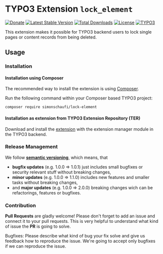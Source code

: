 # TYPO3 Extension `lock_element`

[![Donate](https://img.shields.io/badge/Donate-PayPal-green.svg)](https://www.paypal.me/simonschaufi/19.99)
[![Latest Stable Version](https://poser.pugx.org/simonschaufi/lock-element/v/stable)](https://packagist.org/packages/simonschaufi/lock-element)
[![Total Downloads](https://poser.pugx.org/simonschaufi/lock-element/downloads)](https://packagist.org/packages/simonschaufi/lock-element)
[![License](https://poser.pugx.org/simonschaufi/lock-element/license)](https://packagist.org/packages/simonschaufi/lock-element)
[![TYPO3](https://img.shields.io/badge/TYPO3-12-orange.svg)](https://get.typo3.org/version/12)

This extension makes it possible for TYPO3 backend users to lock single pages or content records from being deleted.

## Usage

### Installation

#### Installation using Composer

The recommended way to install the extension is using [Composer][2].

Run the following command within your Composer based TYPO3 project:

```bash
composer require simonschaufi/lock-element
```

#### Installation as extension from TYPO3 Extension Repository (TER)

Download and install the [extension][3] with the extension manager module in the TYPO3 backend.

### Release Management

We follow [**semantic versioning**][5], which means, that
* **bugfix updates** (e.g. 1.0.0 => 1.0.1) just includes small bugfixes or security relevant stuff without breaking changes,
* **minor updates** (e.g. 1.0.0 => 1.1.0) includes new features and smaller tasks without breaking changes,
* and **major updates** (e.g. 1.0.0 => 2.0.0) breaking changes wich can be refactorings, features or bugfixes.

### Contribution

**Pull Requests** are gladly welcome! Please don't forget to add an issue and connect it to your pull requests. This
is very helpful to understand what kind of issue the **PR** is going to solve.

Bugfixes: Please describe what kind of bug your fix solve and give us feedback how to reproduce the issue. We're going
to accept only bugfixes if we can reproduce the issue.

[2]: https://getcomposer.org/
[3]: https://extensions.typo3.org/extension/lock_element
[5]: https://semver.org/
